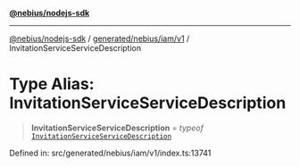 [**@nebius/nodejs-sdk**](../../../../../README.md)

***

[@nebius/nodejs-sdk](../../../../../README.md) / [generated/nebius/iam/v1](../README.md) / InvitationServiceServiceDescription

# Type Alias: InvitationServiceServiceDescription

> **InvitationServiceServiceDescription** = *typeof* [`InvitationServiceServiceDescription`](../variables/InvitationServiceServiceDescription.md)

Defined in: src/generated/nebius/iam/v1/index.ts:13741
